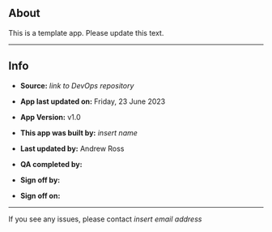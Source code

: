 
<!--
The about.md file is automatically generated using Quarto.
The automation was put in place to ensure that the latest update information is available.
To see the code that creates this markdown, see the about.Qmd file.
-->

## About

This is a template app. Please update this text.

------------------------------------------------------------------------

## Info

- **Source:** *link to DevOps repository*

- **App last updated on:** Friday, 23 June 2023

- **App Version:** v1.0

- **This app was built by:** *insert name*

- **Last updated by:** Andrew Ross

- **QA completed by:**

- **Sign off by:**

- **Sign off on:**

------------------------------------------------------------------------

If you see any issues, please contact *insert email address*
